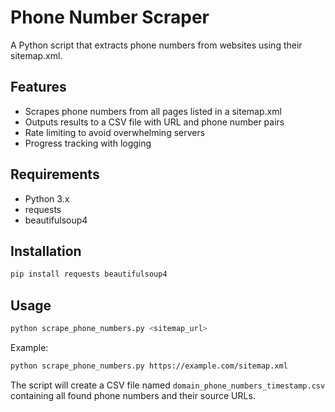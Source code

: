 # Phone Number Scraper

A Python script that extracts phone numbers from websites using their sitemap.xml.

## Features

- Scrapes phone numbers from all pages listed in a sitemap.xml
- Outputs results to a CSV file with URL and phone number pairs
- Rate limiting to avoid overwhelming servers
- Progress tracking with logging

## Requirements

- Python 3.x
- requests
- beautifulsoup4

## Installation

```bash
pip install requests beautifulsoup4
```

## Usage

```bash
python scrape_phone_numbers.py <sitemap_url>
```

Example:
```bash
python scrape_phone_numbers.py https://example.com/sitemap.xml
```

The script will create a CSV file named `domain_phone_numbers_timestamp.csv` containing all found phone numbers and their source URLs.
